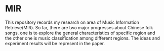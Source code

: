 # MIR

This repository records my research on area of Music Information Retrieve(MIR).
So far, there are two major progresses about Chinese folk songs, one is to explore the general characteristics of specific region and the other one is music classification among different regions. The ideas and experiment results will be represent in the paper.
